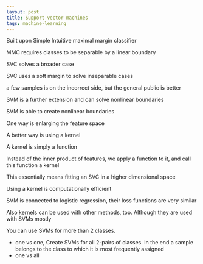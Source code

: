 ```yaml
---
layout: post
title: Support vector machines 
tags: machine-learning
--- 
```


Built upon Simple Intuitive maximal margin classifier 

MMC requires classes to be separable by a linear boundary

SVC solves a broader case 

SVC uses a soft margin to solve inseparable cases 

a few samples is on the incorrect side, but the general public is better

SVM is a further extension and can solve nonlinear boundaries

SVM is able to create nonlinear boundaries

One way is enlarging the feature space 

A better way is using a kernel 

A kernel is simply a function 

Instead of the inner product of features, we apply a function to it, and call this function a kernel 
 
This essentially means fitting an SVC in a higher dimensional space 

Using a kernel is computationally efficient


SVM is connected to logistic regression, their loss functions are very similar

Also kernels can be used with other methods, too. Although they are used with SVMs mostly 

You can use SVMs for more than 2 classes. 

+ one vs one, Create SVMs for all 2-pairs of classes. In the end a sample belongs to the class to which it is most frequently assigned 
+ one vs all